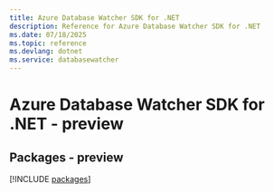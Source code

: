 ```yaml
---
title: Azure Database Watcher SDK for .NET
description: Reference for Azure Database Watcher SDK for .NET
ms.date: 07/18/2025
ms.topic: reference
ms.devlang: dotnet
ms.service: databasewatcher
---
```

# Azure Database Watcher SDK for .NET - preview
## Packages - preview
[!INCLUDE [packages](database-watcher-index.md)]